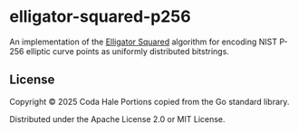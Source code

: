 # elligator-squared-p256

An implementation of the [Elligator Squared](https://eprint.iacr.org/2014/043.pdf) algorithm for encoding NIST P-256
elliptic curve points as uniformly distributed bitstrings.

## License

Copyright © 2025 Coda Hale
Portions copied from the Go standard library.

Distributed under the Apache License 2.0 or MIT License.
